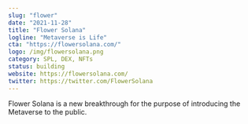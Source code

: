 ```yaml
---
slug: "flower"
date: "2021-11-28"
title: "Flower Solana"
logline: "Metaverse is Life"
cta: "https://flowersolana.com/"
logo: /img/flowersolana.png
category: SPL, DEX, NFTs
status: building
website: https://flowersolana.com/
twitter: https://twitter.com/FlowerSolana
---
```


Flower Solana is a new breakthrough for the purpose of introducing the Metaverse to the public.
